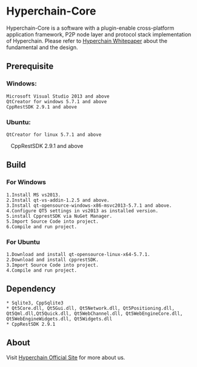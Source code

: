 # Hyperchain-Core
Hyperchain-Core is a software with a plugin-enable cross-platform application framework, P2P node layer and protocol stack implementation of Hyperchain. Please refer to [Hyperchain Whitepaper](http://www.hyperchain.net/blog/archives/311) about the fundamental and the design.

## Prerequisite 
### Windows: 
    Microsoft Visual Studio 2013 and above 
    QtCreator for windows 5.7.1 and above
    CppRestSDK 2.9.1 and above
### Ubuntu:
    QtCreator for linux 5.7.1 and above
    CppRestSDK 2.9.1 and above

## Build
### For Windows
    1.Install MS vs2013.
    2.Install qt-vs-addin-1.2.5 and above. 
    3.Install qt-opensource-windows-x86-msvc2013-5.7.1 and above.
    4.Configure QT5 settings in vs2013 as installed version.
    5.install CpprestSDK via NuGet Manager.
    5.Import Source Code into project.
    6.Compile and run project.

### For Ubuntu
    1.Download and install qt-opensource-linux-x64-5.7.1.
    2.Download and install cpprestSDK.
    3.Import Source Code into project.
    4.Compile and run project.

## Dependency
    * Sqlite3, CppSqlite3
    * Qt5Core.dll, Qt5Gui.dll, Qt5Network.dll, Qt5Positioning.dll, Qt5Qml.dll,Qt5Quick.dll, Qt5WebChannel.dll, Qt5WebEngineCore.dll, Qt5WebEngineWidgets.dll, Qt5Widgets.dll
    * CppRestSDK 2.9.1

## About
Visit [Hyperchain Official Site](http://www.hyperchain.net "Hyper Block Chain Homepage") for more about us.
